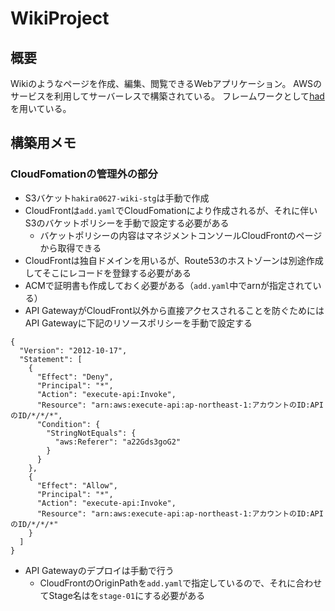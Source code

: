 # WikiProject
## 概要
Wikiのようなページを作成、編集、閲覧できるWebアプリケーション。
AWSのサービスを利用してサーバーレスで構築されている。
フレームワークとして[had](https://github.com/h-akira/had)を用いている。
## 構築用メモ
### CloudFomationの管理外の部分
- S3バケット`hakira0627-wiki-stg`は手動で作成
- CloudFrontは`add.yaml`でCloudFomationにより作成されるが、それに伴いS3のバケットポリシーを手動で設定する必要がある
  - バケットポリシーの内容はマネジメントコンソールCloudFrontのページから取得できる
- CloudFrontは独自ドメインを用いるが、Route53のホストゾーンは別途作成してそこにレコードを登録する必要がある
- ACMで証明書も作成しておく必要がある（`add.yaml`中でarnが指定されている）
- API GatewayがCloudFront以外から直接アクセスされることを防ぐためにはAPI Gatewayに下記のリソースポリシーを手動で設定する
```
{
  "Version": "2012-10-17",
  "Statement": [
    {
      "Effect": "Deny",
      "Principal": "*",
      "Action": "execute-api:Invoke",
      "Resource": "arn:aws:execute-api:ap-northeast-1:アカウントのID:APIのID/*/*/*",
      "Condition": {
        "StringNotEquals": {
          "aws:Referer": "a22Gds3goG2"
        }
      }
    },
    {
      "Effect": "Allow",
      "Principal": "*",
      "Action": "execute-api:Invoke",
      "Resource": "arn:aws:execute-api:ap-northeast-1:アカウントのID:APIのID/*/*/*"
    }
  ]
}
```
- API Gatewayのデプロイは手動で行う
    - CloudFrontのOriginPathを`add.yaml`で指定しているので、それに合わせてStage名はを`stage-01`にする必要がある
